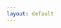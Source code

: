 ```yaml
---
layout: default
---
```


<html>
<head>
    <script>
        
        var video_list = null

        function send_request(){
            var query = document.getElementById('vid_search_query').value
               fetch('https://ansidd.eastus.cloudapp.azure.com:8000/search/?query='+query,{
                method : 'GET',
                headers : {
                    'Content-Type': 'application/json; charset=UTF-8'
                }
            }
        )
        .then(response => response.json())
        .then(function(response){
            console.log(response);
            textarea = document.getElementById('result')
            video_list = response['result'].split(";")

            var i=1,l=video_list.length
            for(i==1; i<=l; i++){
                vid_element = document.getElementById('video'+i)
                vid_source_element = document.getElementById('vid_source_'+i)

                if(i<l){
                    vid_element.removeAttribute('hidden')
                    vid_element.src= "https://videodatabasearjun.blob.core.windows.net/videos/"+video_list[i]+".mp4"
                    //vid_element.src= "https://videodatabasearjun.blob.core.windows.net/videos/video0.mp4"

                }else{
                    vid_element.setAttribute('hidden', 'hidden')
                }

            }

        })
    }

    </script>
</head>
<body>

<center>
<label>Enter text Query:</label>
<input type='text' id='vid_search_query'>
<button id='submit' onClick="send_request()">Search</button>
<br>
<br>
<table>
    <tr>
        <td>
<video width="320" height="240" controls id="video1" hidden="hidden">
<source src="assets/bin/movie.mp4" type="video/mp4" id="'vid_source_1">
</video><br></td>
<td>
<video width="320" height="240" controls id="video2" hidden="hidden">
<source src="assets/bin/movie.mp4" type="video/mp4" id="'vid_source_2">
</video><br></td>
<td></tr>
<tr>
<video width="320" height="240" controls id="video3" hidden="hidden">
<source src="assets/bin/movie.mp4" type="video/mp4" id="'vid_source_3">
</video><br></td>
<td>
<video width="320" height="240" controls id="video4" hidden="hidden">
<source src="assets/bin/movie.mp4" type="video/mp4" id="'vid_source_4">
</video><br></td></tr>
<tr>
<td>
<video width="320" height="240" controls id="video5" hidden="hidden">
<source src="assets/bin/movie.mp4" type="video/mp4" id="'vid_source_5">
</video><br>
</td>
    <td>
<video width="320" height="240" controls id="video6" hidden="hidden">
<source src="assets/bin/movie.mp4" type="video/mp4" id="'vid_source_6">
</video><br></td></tr>
<tr>
<td>
<video width="320" height="240" controls id="video7" hidden="hidden">
<source src="assets/bin/movie.mp4" type="video/mp4" id="'vid_source_7">
</video><br></td>
<td>
<video width="320" height="240" controls id="video8" hidden="hidden">
<source src="assets/bin/movie.mp4" type="video/mp4" id="'vid_source_8">
</video><br></td></tr>
<tr>
<td>
<video width="320" height="240" controls id="video9" hidden="hidden">
<source src="assets/bin/movie.mp4" type="video/mp4" id="'vid_source_9">
</video><br></td>
<td>
<video width="320" height="240" controls id="video10" hidden="hidden">
<source src="assets/bin/movie.mp4" type="video/mp4" id="'vid_source_10">
</video><br></td>
</tr>
</table>
<textarea id="result"></textarea>

</center>
</body>
</html>
